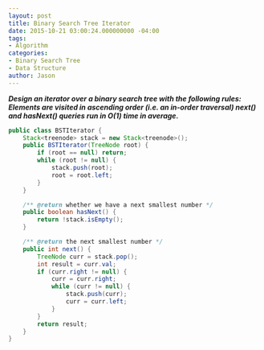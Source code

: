 ```yaml
---
layout: post
title: Binary Search Tree Iterator
date: 2015-10-21 03:00:24.000000000 -04:00
tags:
- Algorithm
categories:
- Binary Search Tree
- Data Structure
author: Jason
---
```

<p><strong><em>Design an iterator over a binary search tree with the following rules: Elements are visited in ascending order (i.e. an in-order traversal) next() and hasNext() queries run in O(1) time in average.</em></strong></p>


``` java
public class BSTIterator {
    Stack<treenode> stack = new Stack<treenode>();
    public BSTIterator(TreeNode root) {
        if (root == null) return;
        while (root != null) {
            stack.push(root);
            root = root.left;
        }
    }

    /** @return whether we have a next smallest number */
    public boolean hasNext() {
        return !stack.isEmpty();
    }

    /** @return the next smallest number */
    public int next() {
        TreeNode curr = stack.pop();
        int result = curr.val;
        if (curr.right != null) {
            curr = curr.right;
            while (curr != null) {
                stack.push(curr);
                curr = curr.left;
            }
        }
        return result;
    }
}
```
